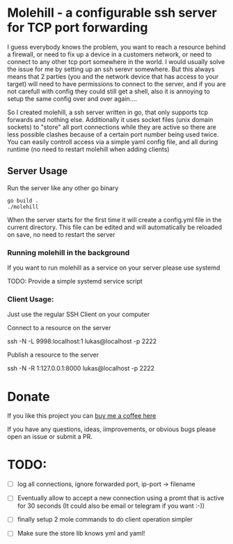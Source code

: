 # Molehill - a configurable ssh server for TCP port forwarding

I guess everybody knows the problem, you want to reach a resource behind a firewall, or need to fix up a device in a customers network, or need to connect to any other tcp port somewhere in the world. I would usually solve the issue for me by setting up an ssh serevr somewhere. But this always means that 2 parties (you and the network device that has access to your target) will need to have permissions to connect to the server, and if you are not carefull with config they could still get a shell, also it is annoying to setup the same config over and over again....

So I created molehill, a ssh server written in go, that only supports tcp forwards and nothing else. Additionally it uses socket files (unix domain sockets) to "store" all port connections while they are active so there are less possible clashes because of a certain port number being used twice. You can easily controll access via a simple yaml config file, and all during runtime (no need to restart molehill when adding clients)


## Server Usage

Run the server like any other go binary

```
go build .
./molehill
```

When the server starts for the first time it will create a config.yml file in the current directory. This file can be edited and will automatically be reloaded on save, no need to restart the server


### Running molehill in the background

If you want to run molehill as a service on your server please use systemd

TODO: Provide a simple systemd service script


### Client Usage:

Just use the regular SSH Client on your computer

Connect to a resource on the server

ssh -N -L 9998:localhost:1 lukas@localhost -p 2222

Publish a resource to the server

ssh -N -R 1:127.0.0.1:8000 lukas@localhost -p 2222


# Donate

If you like this project you can [buy me a coffee here](https://paypal.me/lukasbachschwell/5)

If you have any questions, ideas, iimprovements, or obvious bugs please open an issue or submit a PR.

# TODO: 

- [ ] log all connections, ignore forwarded port, ip-port -> filename
- [ ] Eventually allow to accept a new connection using a promt that is active for 30 seconds (It could also be email or telegram if you want :-))
- [ ] finally setup 2 mole commands to do client operation simpler
- [ ] Make sure the store lib knows yml and yaml!



